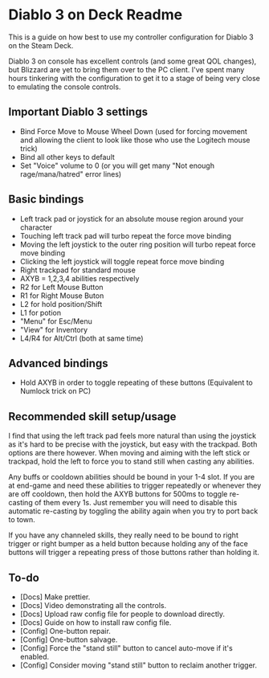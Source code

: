 # Diablo 3 on Deck Readme
This is a guide on how best to use my controller configuration for Diablo 3 on the Steam Deck.

Diablo 3 on console has excellent controls (and some great QOL changes), but Blizzard are yet to bring them over to the PC client. I've spent many hours tinkering with the configuration to get it to a stage of being very close to emulating the console controls.

## Important Diablo 3 settings
* Bind Force Move to Mouse Wheel Down (used for forcing movement and allowing the client to look like those who use the Logitech mouse trick)
* Bind all other keys to default
* Set "Voice" volume to 0 (or you will get many "Not enough rage/mana/hatred" error lines)

## Basic bindings
* Left track pad or joystick for an absolute mouse region around your character
* Touching left track pad will turbo repeat the force move binding
* Moving the left joystick to the outer ring position will turbo repeat force move binding
* Clicking the left joystick will toggle repeat force move binding
* Right trackpad for standard mouse
* AXYB = 1,2,3,4 abilities respectively
* R2 for Left Mouse Button
* R1 for Right Mouse Buton
* L2 for hold position/Shift
* L1 for potion
* "Menu" for Esc/Menu
* "View" for Inventory
* L4/R4 for Alt/Ctrl (both at same time)

## Advanced bindings
* Hold AXYB in order to toggle repeating of these buttons (Equivalent to Numlock trick on PC)

## Recommended skill setup/usage
I find that using the left track pad feels more natural than using the joystick as it's hard to be precise with the joystick, but easy with the trackpad. Both options are there however.
When moving and aiming with the left stick or trackpad, hold the left to force you to stand still when casting any abilities.

Any buffs or cooldown abilities should be bound in your 1-4 slot. If you are at end-game and need these abilities to trigger repeatedly or whenever they are off cooldown, then hold the AXYB buttons for 500ms to toggle re-casting of them every 1s. Just remember you will need to disable this automatic re-casting by toggling the ability again when you try to port back to town.

If you have any channeled skills, they really need to be bound to right trigger or right bumper as a held button because holding any of the face buttons will trigger a repeating press of those buttons rather than holding it.

## To-do
* [Docs] Make prettier.
* [Docs] Video demonstrating all the controls.
* [Docs] Upload raw config file for people to download directly.
* [Docs] Guide on how to install raw config file.
* [Config] One-button repair.
* [Config] One-button salvage.
* [Config] Force the "stand still" button to cancel auto-move if it's enabled.
* [Config] Consider moving "stand still" button to reclaim another trigger.
